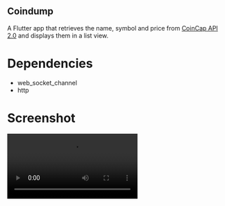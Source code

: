 ## Coindump
A Flutter app that retrieves the name, symbol and price from [CoinCap API 2.0](https://docs.coincap.io/#89deffa0-ab03-4e0a-8d92-637a857d2c91) and displays them in a list view.

# Dependencies
- web_socket_channel
- http

# Screenshot


![Result](https://user-images.githubusercontent.com/58082611/156421017-8d862e67-813f-4156-9182-6d06538588eb.mp4)




